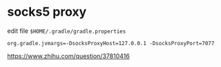 # socks5 proxy

edit file ``$HOME/.gradle/gradle.properties``

```
org.gradle.jvmargs=-DsocksProxyHost=127.0.0.1 -DsocksProxyPort=7077
```

https://www.zhihu.com/question/37810416